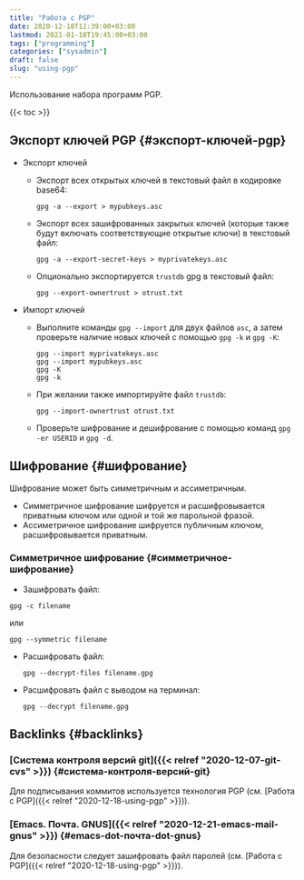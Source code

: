 ```yaml
---
title: "Работа с PGP"
date: 2020-12-18T12:39:00+03:00
lastmod: 2021-01-10T19:45:00+03:00
tags: ["programming"]
categories: ["sysadmin"]
draft: false
slug: "using-pgp"
---
```


Использование набора программ PGP.

<!--more-->

{{< toc >}}


## Экспорт ключей PGP {#экспорт-ключей-pgp}

-   Экспорт ключей
    -   Экспорт всех открытых ключей в текстовый файл в кодировке base64:

        ```shell
        gpg -a --export > mypubkeys.asc
        ```
    -   Экспорт всех зашифрованных закрытых ключей (которые также будут включать соответствующие открытые ключи) в текстовый файл:

        ```shell
        gpg -a --export-secret-keys > myprivatekeys.asc
        ```
    -   Опционально экспортируется `trustdb` gpg в текстовый файл:

        ```shell
        gpg --export-ownertrust > otrust.txt
        ```
-   Импорт ключей
    -   Выполните команды `gpg --import` для двух файлов `asc`, а затем проверьте наличие новых ключей с помощью `gpg -k` и `gpg -K`:

        ```shell
        gpg --import myprivatekeys.asc
        gpg --import mypubkeys.asc
        gpg -K
        gpg -k
        ```
    -   При желании также импортируйте файл `trustdb`:

        ```shell
        gpg --import-ownertrust otrust.txt
        ```
    -   Проверьте шифрование и дешифрование с помощью команд `gpg -er USERID` и `gpg -d`.


## Шифрование {#шифрование}

Шифрование может быть симметричным и ассиметричным.

-   Симметричное шифрование шифруется и расшифровывается приватным ключом или одной и той же парольной фразой.
-   Ассиметричное шифрование шифруется публичным ключом, расшифровывается приватным.


### Симметричное шифрование {#симметричное-шифрование}

-   Зашифровать файл:

<!--listend-->

```shell
gpg -c filename
```

или

```shell
gpg --symmetric filename
```

-   Расшифровать файл:

    ```shell
    gpg --decrypt-files filename.gpg
    ```
-   Расшифровать файл с выводом на терминал:

    ```shell
    gpg --decrypt filename.gpg
    ```


## Backlinks {#backlinks}


### [Система контроля версий git]({{< relref "2020-12-07-git-cvs" >}}) {#система-контроля-версий-git}

Для подписывания коммитов используется технология PGP (см. [Работа с PGP]({{< relref "2020-12-18-using-pgp" >}})).


### [Emacs. Почта. GNUS]({{< relref "2020-12-21-emacs-mail-gnus" >}}) {#emacs-dot-почта-dot-gnus}

Для безопасности следует зашифровать файл паролей (см. [Работа с PGP]({{< relref "2020-12-18-using-pgp" >}})).
